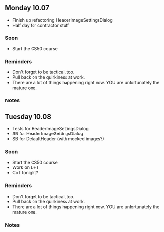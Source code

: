 ## Monday 10.07

- Finish up refactoring HeaderImageSettingsDialog
- Half day for contractor stuff

### Soon

- Start the CS50 course

### Reminders

- Don't forget to be tactical, too.
- Pull back on the quirkiness at work.
- There are a lot of things happening right now. YOU are unfortunately the mature one.

### Notes

## Tuesday 10.08

- Tests for HeaderImageSettingsDialog
- SB for HeaderImageSettingsDialog
- SB for DefaultHeader (with mocked images?)


### Soon

- Start the CS50 course
- Work on DFT
- CoT tonight?

### Reminders

- Don't forget to be tactical, too.
- Pull back on the quirkiness at work.
- There are a lot of things happening right now. YOU are unfortunately the mature one.

### Notes